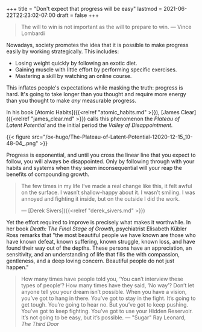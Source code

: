 +++
title = "Don't expect that progress will be easy"
lastmod = 2021-06-22T22:23:02-07:00
draft = false
+++

> The will to win is not important as the will to prepare to win.
> — Vince Lombardi

Nowadays, society promotes the idea that it is possible to make progress easily by working strategically. This includes:

-   Losing weight quickly by following an exotic diet.
-   Gaining muscle with little effort by performing specific exercises.
-   Mastering a skill by watching an online course.

This inflates people's expectations while masking the truth: progress is hard. It's going to take longer than you thought and require more energy than you thought to make _any_ measurable progress.

In his book [Atomic Habits]({{<relref "atomic_habits.md" >}}), [James Clear]({{<relref "james_clear.md" >}}) calls this phenomenon the _Plateau of Latent Potential_ and the initial period the _Valley of Disappointment_.

{{< figure src="/ox-hugo/The-Plateau-of-Latent-Potential-12020-12-15_10-48-04_.png" >}}

Progress is exponential, and until you cross the linear line that you expect to follow, you will always be disappointed. Only by following through with your habits and systems when they seem inconsequential will your reap the benefits of compounding growth.

> The few times in my life I’ve made a real change like this, it felt awful on the surface. I wasn’t shallow-happy about it. I wasn’t smiling. I was annoyed and fighting it inside, but on the outside I did the work.
>
> — [Derek Sivers]({{<relref "derek_sivers.md" >}})

Yet the effort required to improve is precisely what makes it worthwhile. In her book _Death: The Final Stage of Growth_, psychiatrist Elisabeth Kübler Ross remarks that "the most beautiful people we have known are those who have known defeat, known suffering, known struggle, known loss, and have found their way out of the depths. These persons have an appreciation, an sensitivity, and an understanding of life that fills the with compassion, gentleness, and a deep loving concern. Beautiful people do not just happen."

> How many times have people told you, ‘You can’t interview these types of people’? How many times have they said, ‘No way’? Don’t let anyone tell you your dream isn’t possible. When you have a vision, you’ve got to hang in there. You’ve got to stay in the fight. It’s going to get tough. You’re going to hear no. But you’ve got to keep pushing. You’ve got to keep fighting. You’ve got to use your Hidden Reservoir. It’s not going to be easy, but it’s possible.
> — "Sugar" Ray Leonard, _The Third Door_